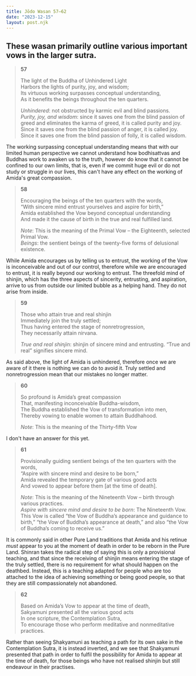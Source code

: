 ```yaml
---
title: Jōdo Wasan 57–62
date: "2023-12-15"
layout: post.njk
---
```


These wasan primarily outline various important vows in the larger sutra.
---

> **57**  
>   
> The light of the Buddha of Unhindered Light  
> Harbors the lights of purity, joy, and wisdom;  
> Its virtuous working surpasses conceptual understanding,  
> As it benefits the beings throughout the ten quarters.  
>   
> *Unhindered*: not obstructed by karmic evil and blind passions.  
> *Purity, joy, and wisdom*: since it saves one from the blind passion of greed and eliminates the karma of greed, it is called purity and joy. Since it saves one from the blind passion of anger, it is called joy. Since it saves one from the blind passion of folly, it is called wisdom.  

The working surpassing conceptual understanding means that with our limited human perspective we cannot understand how bodhisattvas and Buddhas work to awaken us to the truth, however do know that it cannot be confined to our own limits, that is, even if we commit huge evil or do not study or struggle in our lives, this can't have any effect on the working of Amida's great compassion.

> **58**  
>   
> Encouraging the beings of the ten quarters with the words,  
> “With sincere mind entrust yourselves and aspire for birth,”  
> Amida established the Vow beyond conceptual understanding  
> And made it the cause of birth in the true and real fulfilled land.  
>   
> *Note*: This is the meaning of the Primal Vow – the Eighteenth, selected Primal Vow.  
> *Beings*: the sentient beings of the twenty-five forms of delusional existence.  

While Amida encourages us by telling us to entrust, the working of the Vow is inconceivable and out of our control, therefore while we are encouraged to entrust, it is really beyond our working to entrust. The threefold mind of shinjin, which has the three aspects of sincerity, entrusting, and aspiration, arrive to us from outside our limited bubble as a helping hand. They do not arise from inside.

> **59**  
>   
> Those who attain true and real shinjin  
> Immediately join the truly settled;  
> Thus having entered the stage of nonretrogression,  
> They necessarily attain nirvana.  
>   
> *True and real shinjin*: shinjin of sincere mind and entrusting. “True and real” signifies sincere mind.  

As said above, the light of Amida is unhindered, therefore once we are aware of it there is nothing we can do to avoid it. Truly settled and nonretrogression mean that our mistakes no longer matter.

> **60**  
>   
> So profound is Amida’s great compassion  
> That, manifesting inconceivable Buddha-wisdom,  
> The Buddha established the Vow of transformation into men,  
> Thereby vowing to enable women to attain Buddhahood.  
>   
> *Note*: This is the meaning of the Thirty-fifth Vow  

I don't have an answer for this yet.

> **61**  
>   
> Provisionally guiding sentient beings of the ten quarters with the words,  
> “Aspire with sincere mind and desire to be born,”  
> Amida revealed the temporary gate of various good acts  
> And vowed to appear before them [at the time of death].  
>   
> *Note*: This is the meaning of the Nineteenth Vow – birth through various practices.  
> *Aspire with sincere mind and desire to be born*: The Nineteenth Vow. This Vow is called “the Vow of Buddha’s appearance and guidance to birth,” “the Vow of Buddha’s appearance at death,” and also “the Vow of Buddha’s coming to receive us.”  

It is commonly said in other Pure Land traditions that Amida and his retinue _must_ appear to you at the moment of death in order to be reborn in the Pure Land. Shinran takes the radical step of saying this is only a provisional teaching, and that since the receiving of shinjin means entering the stage of the truly settled, there is no requirement for what should happen on the deathbed. Instead, this is a teaching adapted for people who are too attached to the idea of achieving something or being good people, so that they are still compassionately not abandoned.

> **62**  
>   
> Based on Amida’s Vow to appear at the time of death,  
> Sakyamuni presented all the various good acts  
> In one scripture, the Contemplation Sutra,  
> To encourage those who perform meditative and nonmeditative practices.  

Rather than seeing Shakyamuni as teaching a path for its own sake in the Contemplation Sutra, it is instead inverted, and we see that Shakyamuni presented that path in order to fulfil the possibility for Amida to appear at the time of death, for those beings who have not realised shinjin but still endeavour in their practises.